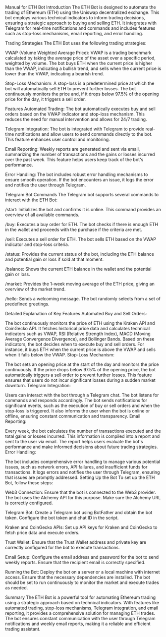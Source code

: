 Manual for ETH Bot
Introduction
The ETH Bot is designed to automate the trading of Ethereum (ETH) using the Uniswap decentralized exchange. This bot employs various technical indicators to inform trading decisions, ensuring a strategic approach to buying and selling ETH. It integrates with Telegram for real-time notifications and commands and includes features such as stop-loss mechanisms, email reporting, and error handling.

Trading Strategies
The ETH Bot uses the following trading strategies:

VWAP (Volume Weighted Average Price): VWAP is a trading benchmark calculated by taking the average price of the asset over a specific period, weighted by volume. The bot buys ETH when the current price is higher than the VWAP, indicating a bullish trend, and sells when the current price is lower than the VWAP, indicating a bearish trend.

Stop-Loss Mechanism: A stop-loss is a predetermined price at which the bot will automatically sell ETH to prevent further losses. The bot continuously monitors the price and, if it drops below 97.5% of the opening price for the day, it triggers a sell order.

Features
Automated Trading: The bot automatically executes buy and sell orders based on the VWAP indicator and stop-loss mechanism. This reduces the need for manual intervention and allows for 24/7 trading.

Telegram Integration: The bot is integrated with Telegram to provide real-time notifications and allow users to send commands directly to the bot. This feature enhances user control and monitoring.

Email Reporting: Weekly reports are generated and sent via email, summarizing the number of transactions and the gains or losses incurred over the past week. This feature helps users keep track of the bot's performance.

Error Handling: The bot includes robust error handling mechanisms to ensure smooth operation. If the bot encounters an issue, it logs the error and notifies the user through Telegram.

Telegram Bot Commands
The Telegram bot supports several commands to interact with the ETH Bot:

/start: Initializes the bot and confirms it is online. This command provides an overview of all available commands.

/buy: Executes a buy order for ETH. The bot checks if there is enough ETH in the wallet and proceeds with the purchase if the criteria are met.

/sell: Executes a sell order for ETH. The bot sells ETH based on the VWAP indicator and stop-loss criteria.

/status: Provides the current status of the bot, including the ETH balance and potential gain or loss if sold at that moment.

/balance: Shows the current ETH balance in the wallet and the potential gain or loss.

/market: Provides the 1-week moving average of the ETH price, giving an overview of the market trend.

/hello: Sends a welcoming message. The bot randomly selects from a set of predefined greetings.

Detailed Explanation of Key Features
Automated Buy and Sell Orders:

The bot continuously monitors the price of ETH using the Kraken API and CoinGecko API.
It fetches historical price data and calculates technical indicators such as VWAP, RSI (Relative Strength Index), MACD (Moving Average Convergence Divergence), and Bollinger Bands.
Based on these indicators, the bot decides when to execute buy and sell orders. For instance, it buys ETH when the current price is above the VWAP and sells when it falls below the VWAP.
Stop-Loss Mechanism:

The bot sets an opening price at the start of the day and monitors the price continuously.
If the price drops below 97.5% of the opening price, the bot automatically triggers a sell order to prevent further losses.
This feature ensures that users do not incur significant losses during a sudden market downturn.
Telegram Integration:

Users can interact with the bot through a Telegram chat. The bot listens for commands and responds accordingly.
The bot sends notifications for significant events, such as the execution of buy or sell orders and when the stop-loss is triggered.
It also informs the user when the bot is online or offline, ensuring constant communication and transparency.
Email Reporting:

Every week, the bot calculates the number of transactions executed and the total gains or losses incurred.
This information is compiled into a report and sent to the user via email.
The report helps users evaluate the bot's performance and make informed decisions about future trading strategies.
Error Handling:

The bot includes comprehensive error handling to manage various potential issues, such as network errors, API failures, and insufficient funds for transactions.
It logs errors and notifies the user through Telegram, ensuring that issues are promptly addressed.
Setting Up the Bot
To set up the ETH Bot, follow these steps:

Web3 Connection: Ensure that the bot is connected to the Web3 provider. The bot uses the Alchemy API for this purpose. Make sure the Alchemy URL is correctly configured.

Telegram Bot: Create a Telegram bot using BotFather and obtain the bot token. Configure the bot token and chat ID in the script.

Kraken and CoinGecko APIs: Set up API keys for Kraken and CoinGecko to fetch price data and execute orders.

Trust Wallet: Ensure that the Trust Wallet address and private key are correctly configured for the bot to execute transactions.

Email Setup: Configure the email address and password for the bot to send weekly reports. Ensure that the recipient email is correctly specified.

Running the Bot: Deploy the bot on a server or a local machine with internet access. Ensure that the necessary dependencies are installed. The bot should be set to run continuously to monitor the market and execute trades as needed.

Summary
The ETH Bot is a powerful tool for automating Ethereum trading using a strategic approach based on technical indicators. With features like automated trading, stop-loss mechanisms, Telegram integration, and email reporting, it provides a comprehensive solution for managing ETH trades. The bot ensures constant communication with the user through Telegram notifications and weekly email reports, making it a reliable and efficient trading assistant.






